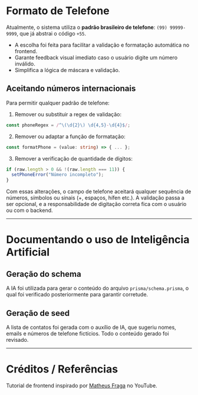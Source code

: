 # Formato de Telefone

Atualmente, o sistema utiliza o **padrão brasileiro de telefone**: `(99) 99999-9999`, que já abstrai o código `+55`.  

- A escolha foi feita para facilitar a validação e formatação automática no frontend.  
- Garante feedback visual imediato caso o usuário digite um número inválido.  
- Simplifica a lógica de máscara e validação.

## Aceitando números internacionais

Para permitir qualquer padrão de telefone:  

1. Remover ou substituir a regex de validação:
```ts
const phoneRegex = /^\(\d{2}\) \d{4,5}-\d{4}$/;
```

2. Remover ou adaptar a função de formatação:

```ts
const formatPhone = (value: string) => { ... };
```

3. Remover a verificação de quantidade de dígitos:

```ts
if (raw.length > 0 && !(raw.length === 11)) {
  setPhoneError("Número incompleto");
}
```

 Com essas alterações, o campo de telefone aceitará qualquer sequência de números, símbolos ou sinais (+, espaços, hífen etc.). A validação passa a ser opcional, e a responsabilidade de digitação correta fica com o usuário ou com o backend.

 ---

# Documentando o uso de Inteligência Artificial
## Geração do schema
A IA foi utilizada para gerar o conteúdo do arquivo ```prisma/schema.prisma```, o qual foi verificado posteriormente para garantir corretude.
## Geração de seed
A lista de contatos foi gerada com o auxílio de IA, que sugeriu nomes, emails e números de telefone fictícios. Todo o conteúdo gerado foi revisado.

---

# Créditos / Referências

Tutorial de frontend inspirado por [Matheus Fraga](https://www.youtube.com/watch?v=JlYrbEBZ3PE) no YouTube.